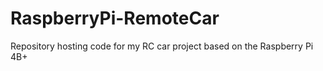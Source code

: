 # RaspberryPi-RemoteCar
Repository hosting code for my RC car project based on the Raspberry Pi 4B+
